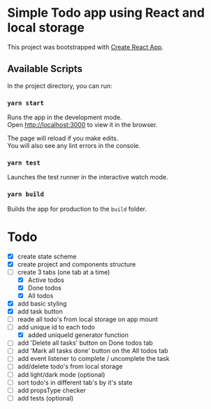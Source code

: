 # Simple Todo app using React and local storage

This project was bootstrapped with [Create React App](https://github.com/facebook/create-react-app).

## Available Scripts

In the project directory, you can run:

### `yarn start`

Runs the app in the development mode.<br />
Open [http://localhost:3000](http://localhost:3000) to view it in the browser.

The page will reload if you make edits.<br />
You will also see any lint errors in the console.

### `yarn test`

Launches the test runner in the interactive watch mode.<br />

### `yarn build`

Builds the app for production to the `build` folder.<br />

# Todo

* [x] create state scheme
* [x] create project and components structure
* [ ] create 3 tabs (one tab at a time)
  * [x] Active todos
  * [x] Done todos
  * [x] All todos
* [x] add basic styling
* [x] add task button
* [ ] reade all todo's from local storage on app mount
* [ ] add unique id to each todo
  * [x] added uniqueId generator function
* [ ] add 'Delete all tasks' button on Done todos tab
* [ ] add 'Mark all tasks done' button on the All todos tab
* [ ] add event listener to complete / uncomplete the task
* [ ] add/delete todo's from local storage
* [ ] add light/dark mode (optional)
* [ ] sort todo's in different tab's by it's state
* [ ] add propsType checker
* [ ] add tests (optional)